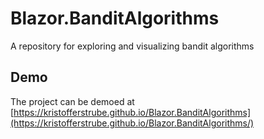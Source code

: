# Blazor.BanditAlgorithms
A repository for exploring and visualizing bandit algorithms
## Demo
The project can be demoed at [https://kristofferstrube.github.io/Blazor.BanditAlgorithms](https://kristofferstrube.github.io/Blazor.BanditAlgorithms/)
